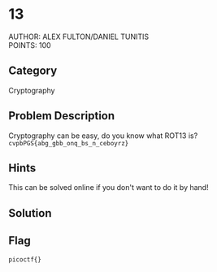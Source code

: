<h1>13</h1>
AUTHOR: ALEX FULTON/DANIEL TUNITIS<br>
POINTS: 100

<h2>Category</h2>
Cryptography

<h2>Problem Description</h2>
Cryptography can be easy, do you know what ROT13 is?<br>
<code>cvpbPGS{abg_gbb_onq_bs_n_ceboyrz}</code>

<h2>Hints</h2>
This can be solved online if you don't want to do it by hand!

<h2>Solution</h2>

<h2>Flag</h2>
<code>picoctf{}</code>
